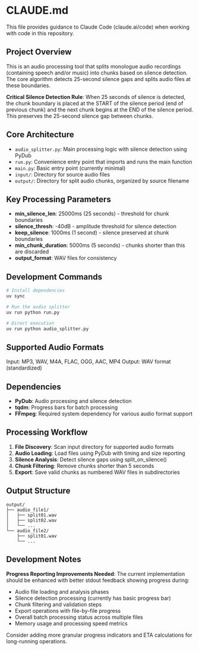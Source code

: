 # CLAUDE.md

This file provides guidance to Claude Code (claude.ai/code) when working with code in this repository.

## Project Overview

This is an audio processing tool that splits monologue audio recordings (containing speech and/or music) into chunks based on silence detection. The core algorithm detects 25-second silence gaps and splits audio files at these boundaries.

**Critical Silence Detection Rule**: When 25 seconds of silence is detected, the chunk boundary is placed at the START of the silence period (end of previous chunk) and the next chunk begins at the END of the silence period. This preserves the 25-second silence gap between chunks.

## Core Architecture

- `audio_splitter.py`: Main processing logic with silence detection using PyDub
- `run.py`: Convenience entry point that imports and runs the main function
- `main.py`: Basic entry point (currently minimal)
- `input/`: Directory for source audio files
- `output/`: Directory for split audio chunks, organized by source filename

## Key Processing Parameters

- **min_silence_len**: 25000ms (25 seconds) - threshold for chunk boundaries
- **silence_thresh**: -40dB - amplitude threshold for silence detection
- **keep_silence**: 1000ms (1 second) - silence preserved at chunk boundaries
- **min_chunk_duration**: 5000ms (5 seconds) - chunks shorter than this are discarded
- **output_format**: WAV files for consistency

## Development Commands

```bash
# Install dependencies
uv sync

# Run the audio splitter
uv run python run.py

# Direct execution
uv run python audio_splitter.py
```

## Supported Audio Formats

Input: MP3, WAV, M4A, FLAC, OGG, AAC, MP4
Output: WAV format (standardized)

## Dependencies

- **PyDub**: Audio processing and silence detection
- **tqdm**: Progress bars for batch processing
- **FFmpeg**: Required system dependency for various audio format support

## Processing Workflow

1. **File Discovery**: Scan input directory for supported audio formats
2. **Audio Loading**: Load files using PyDub with timing and size reporting
3. **Silence Analysis**: Detect silence gaps using split_on_silence()
4. **Chunk Filtering**: Remove chunks shorter than 5 seconds
5. **Export**: Save valid chunks as numbered WAV files in subdirectories

## Output Structure

```
output/
├── audio_file1/
│   ├── split01.wav
│   ├── split02.wav
│   └── ...
└── audio_file2/
    ├── split01.wav
    └── ...
```

## Development Notes

**Progress Reporting Improvements Needed**: The current implementation should be enhanced with better stdout feedback showing progress during:
- Audio file loading and analysis phases
- Silence detection processing (currently has basic progress bar)
- Chunk filtering and validation steps
- Export operations with file-by-file progress
- Overall batch processing status across multiple files
- Memory usage and processing speed metrics

Consider adding more granular progress indicators and ETA calculations for long-running operations.